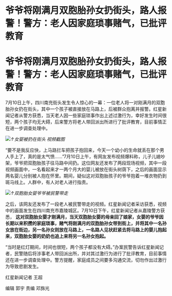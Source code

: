# 爷爷将刚满月双胞胎孙女扔街头，路人报警！警方：老人因家庭琐事赌气，已批评教育

# 爷爷将刚满月双胞胎孙女扔街头，路人报警！警方：老人因家庭琐事赌气，已批评教育

7月10日上午，四川南充街头发生令人惊心的一幕：一位老人将一对刚满月的双胞胎孙女扔在街头，其中一个孩子被直接放在马路上，后被群众抱离并报警。红星新闻记者从警方获悉，当天老人因一些家庭琐事作出上述过激行为，幸好发生时间很短，两个孩子均无大碍，后来警方将老人带回派出所进行了批评教育，目前事情正在进一步调查处理中。

![](https://inews.gtimg.com/om_bt/O5KAkiLPH6CNEQWce3HDRZ5YfkbTRgKqsyEyAE0qFYRNkAA/1000)_↑女婴被扔在街头
视频截图_

“要不是我反应快，上马路拦车把孩子抱回来，今天一个幼小的生命就丢在那个男人手上了，真的是太气愤……”7月10日上午，有网友发布视频爆料称，儿子儿媳吵架，爷爷把双胞胎孩子往马路中间扔。这位网友还发布了两段现场视频，其中一段视频画面中，一名看起来才一两个月大的婴儿被放在街头树荫下，之后的画面显示两名婴儿分别被人抱在怀里。期间，疑似这对双胞胎孩子的爷爷抱着一堆衣物扔到斑马线上。人群中，有人对老人进行指责。

![](https://inews.gtimg.com/om_bt/OwAMeTldPGEvZoznuC7RF_nCdTA9_aTTZG9vPJR4FneGIAA/1000)_↑双胞胎女婴爷爷被民警带走_

之后，该网友还发布了一段老人被民警带走的视频。红星新闻记者采访获悉，视频中的画面发生在四川南充市嘉陵城区。7月10日下午，红星新闻记者从嘉陵警方获悉，
**这对双胞胎女婴才刚满月，当天双胞胎女婴的母亲回了娘家，女婴的爷爷因长期以来积攒的家庭琐事，赌气将刚满月的双胞胎孙女带到街上，并将其中一名孙女放在街边，另一名孙女则放在马路上，一名路人见状赶紧去将马路上的婴儿抱起来，双胞胎女婴的奶奶也追上来将另一名孙女抱起。**

“当时是红灯期间，时间也很短，两个孩子都没有大碍。”办案民警告诉红星新闻记者，民警随后将涉事老人带回派出所，并对其过激行为进行了批评教育，目前事情还在进一步调查处理中。警方提醒，家庭成员之间要多沟通交流，切勿作出过激行为导致悲剧发生。

红星新闻记者 王超

编辑 郭宇 责编 邓旆光

